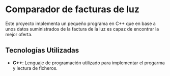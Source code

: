 # Comparador de facturas de luz

Este proyecto implementa un pequeño programa en C++ que en base a unos datos suministrados de la factura de la luz es capaz de encontrar la mejor oferta.

## Tecnologías Utilizadas

- **C++**: Lenguaje de programación utilizado para implementar el progarma y lectura de ficheros.
